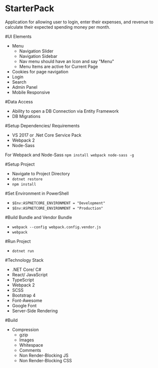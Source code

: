 # StarterPack
Application for allowing user to login, enter their expenses, and revenue to calculate their expected spending money per month.

#UI Elements
 - Menu
   - Navigation Slider
   - Navigation Sidebar
   - Nav menu should have an Icon and say "Menu"
   - Menu Items are active for Current Page
 - Cookies for page navigation
 - Login
 - Search
 - Admin Panel
- Mobile Responsive
 
#Data Access
 - Ability to open a DB Connection via Entity Framework
 - DB Migrations

#Setup Dependencies/ Requirements
 - VS 2017 or .Net Core Service Pack
 - Webpack 2
 - Node-Sass
 
 For Webpack and Node-Sass
 `npm install webpack node-sass -g`
 
 #Setup Project
 - Navigate to Project Directory
 - `dotnet restore`
 - `npm install`
 
 #Set Environment in PowerShell
 - `$Env:ASPNETCORE_ENVIRONMENT = "Development"`
 - `$Env:ASPNETCORE_ENVIRONMENT = "Production"`
 
 #Build Bundle and Vendor Bundle
 - `webpack --config webpack.config.vendor.js `
 - `webpack`
 
 #Run Project
 - `dotnet run`
 
#Technology Stack
 - .NET Core/ C#
 - React/ JavaScript
 - TypeScript
 - Webpack 2
 - SCSS
 - Bootstrap 4
 - Font-Awesome
 - Google Font
 - Server-Side Rendering
 
 #Build
 - Compression
   - gzip
   - Images
   - Whitespace
   - Comments
   - Non Render-Blocking JS
   - Non Render-Blocking CSS

